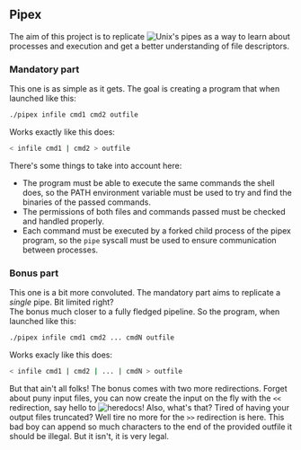 ## Pipex
The aim of this project is to replicate ![Unix's pipes](https://en.wikipedia.org/wiki/Pipeline_(Unix)) as a way to learn about processes and execution and get a better understanding of file descriptors.

### Mandatory part
This one is as simple as it gets. The goal is creating a program that when launched like this:
```bash
./pipex infile cmd1 cmd2 outfile
```
Works exactly like this does:
```bash
< infile cmd1 | cmd2 > outfile
```

There's some things to take into account here:
- The program must be able to execute the same commands the shell does, so the PATH environment variable must be used to try and find the binaries of the passed commands.
- The permissions of both files and commands passed must be checked and handled properly.
- Each command must be executed by a forked child process of the pipex program, so the `pipe` syscall must be used to ensure communication between processes.

### Bonus part
This one is a bit more convoluted. The mandatory part aims to replicate a _single_ pipe. Bit limited right?  
The bonus much closer to a fully fledged pipeline. So the program, when launched like this:
```bash
./pipex infile cmd1 cmd2 ... cmdN outfile
```
Works exacly like this does:
```bash
< infile cmd1 | cmd2 | ... | cmdN > outfile
```

But that ain't all folks! The bonus comes with two more redirections. Forget about puny input files, you can now create the input on the fly with the `<<` redirection, say hello to ![heredocs](https://en.wikipedia.org/wiki/Here_document)! Also, what's that? Tired of having your output files truncated? Well tire no more for the `>>` redirection is here. This bad boy can append so much characters to the end of the provided outfile it should be illegal. But it isn't, it is very legal.
